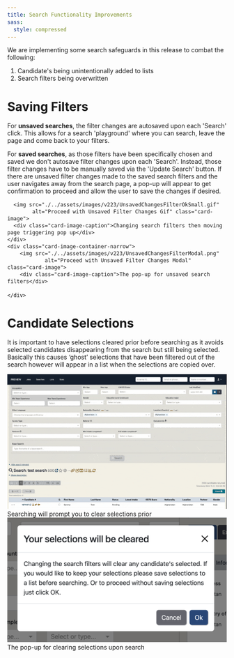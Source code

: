 ```yaml
---
title: Search Functionality Improvements
sass:
  style: compressed
---
```

We are implementing some search safeguards in this release to combat the following:
1. Candidate's being unintentionally added to lists
2. Search filters being overwritten

# Saving Filters
For <strong>unsaved searches</strong>, the filter changes are autosaved upon each 'Search' click. This allows for a search 'playground' 
where you can search, leave the page and come back to your filters.

For <strong>saved searches</strong>, as those filters have been specifically chosen and saved we don't autosave filter 
changes upon each 'Search'. Instead, those filter changes have to be manually saved via the 'Update Search' button. If 
there are unsaved filter changes made to the saved search filters and the user navigates away from the search page, a pop-up
will appear to get confirmation to proceed and allow the user to save the changes if desired.
<div class="card-container">
    <div class="card-image-container-narrow">
    
      <img src="./../assets/images/v223/UnsavedChangesFilterOkSmall.gif" 
            alt="Proceed with Unsaved Filter Changes Gif" class="card-image">
      <div class="card-image-caption">Changing search filters then moving page triggering pop up</div>
    </div>
    <div class="card-image-container-narrow">
        <img src="./../assets/images/v223/UnsavedChangesFilterModal.png" 
                alt="Proceed with Unsaved Filter Changes Modal" class="card-image">
        <div class="card-image-caption">The pop-up for unsaved search filters</div>

    </div>
</div>

# Candidate Selections
It is important to have selections cleared prior before searching as it avoids selected candidates disappearing from the 
search but still being selected. Basically this causes ‘ghost’ selections that have been filtered out of the search 
however will appear in a list when the selections are copied over.
<div class="card-container">
    <div class="card-image-container-narrow">
          <img src="./../assets/images/v223/SelectionsClearOk.gif" 
                alt="Proceed with Clearing Selections on Search Gif" class="card-image">
          <div class="card-image-caption">Searching will prompt you to clear selections prior</div>
    </div>
    <div class="card-image-container-narrow">
        <img src="./../assets/images/v223/SelectionsClearModal.png" 
                alt="Proceed with Clear Selections Modal" class="card-image">
        <div class="card-image-caption">The pop-up for clearing selections upon search</div>
    </div>
</div>



